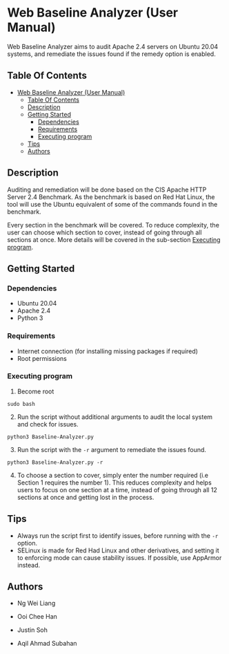 # Web Baseline Analyzer (User Manual)

Web Baseline Analyzer aims to audit Apache 2.4 servers on Ubuntu 20.04 systems, and remediate the issues found if the remedy option is enabled. 

## Table Of Contents

- [Web Baseline Analyzer (User Manual)](#web-baseline-analyzer-user-manual)
  * [Table Of Contents](#table-of-contents)
  * [Description](#description)
  * [Getting Started](#getting-started)
    + [Dependencies](#dependencies)
    + [Requirements](#requirements)
    + [Executing program](#executing-program)
  * [Tips](#tips)
  * [Authors](#authors)

## Description

Auditing and remediation will be done based on the CIS Apache HTTP Server 2.4 Benchmark. As the benchmark is based on Red Hat Linux, the tool will use the Ubuntu equivalent of some of the commands found in the benchmark.

Every section in the benchmark will be covered. To reduce complexity, the user can choose which section to cover, instead of going through all sections at once. More details will be covered in the sub-section [Executing program](#executing-program).

## Getting Started

### Dependencies

- Ubuntu 20.04
- Apache 2.4
- Python 3

### Requirements

- Internet connection (for installing missing packages if required)
- Root permissions

### Executing program

1. Become root
```
sudo bash
```
2. Run the script without additional arguments to audit the local system and check for issues.
```
python3 Baseline-Analyzer.py
```

3. Run the script with the `-r` argument to remediate the issues found.

```
python3 Baseline-Analyzer.py -r
```

4. To choose a section to cover, simply enter the number required (i.e Section 1 requires the number 1). This reduces complexity and helps users to focus on one section at a time, instead of going through all 12 sections at once and getting lost in the process.

## Tips

- Always run the script first to identify issues, before running with the `-r` option.
- SELinux is made for Red Had Linux and other derivatives, and setting it to enforcing mode can cause stability issues. If possible, use AppArmor instead.

## Authors

- Ng Wei Liang

- Ooi Chee Han

- Justin Soh

- Aqil Ahmad Subahan
